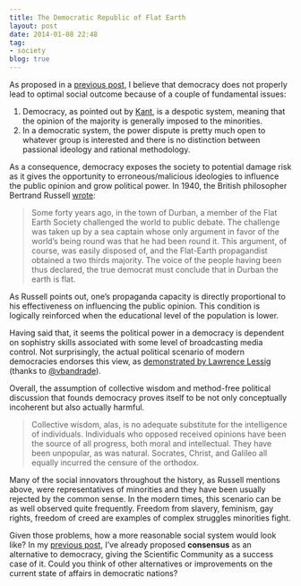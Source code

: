 ```yaml
---
title: The Democratic Republic of Flat Earth
layout: post
date: 2014-01-08 22:48
tag:
- society
blog: true
---
```


As proposed in a [previous post](http://vvgomes.com/democracia-nao-funciona/), I believe that democracy does not properly lead to optimal social outcome because of a couple of fundamental issues:

1. Democracy, as pointed out by [Kant](http://amazon.com/dp/0915145472), is a despotic system, meaning that the opinion of the majority is generally imposed to the minorities.
2. In a democratic system, the power dispute is pretty much open to whatever group is interested and there is no distinction between passional ideology and rational methodology.

As a consequence, democracy exposes the society to potential damage risk as it gives the opportunity to erroneous/malicious ideologies to influence the public opinion and grow political power. In 1940, the British philosopher Bertrand Russell [wrote](http://amazon.com/dp/0671203231):

> Some forty years ago, in the town of Durban, a member of the Flat Earth Society challenged the world to public debate. The challenge was taken up by a sea captain whose only argument in favor of the world’s being round was that he had been round it. This argument, of course, was easily disposed of, and the Flat-Earth propagandist obtained a two thirds majority. The voice of the people having been thus declared, the true democrat must conclude that in Durban the earth is flat.

As Russell points out, one’s propaganda capacity is directly proportional to his effectiveness on influencing the public opinion. This condition is logically reinforced when the educational level of the population is lower.

Having said that, it seems the political power in a democracy is dependent on sophistry skills associated with some level of broadcasting media control. Not surprisingly, the actual political scenario of modern democracies endorses this view, as [demonstrated by Lawrence Lessig](http://www.ted.com/talks/lawrence_lessig_we_the_people_and_the_republic_we_must_reclaim) (thanks to [@vbandrade](https://twitter.com/vbandrade)).

Overall, the assumption of collective wisdom and method-free political discussion that founds democracy proves itself to be not only conceptually incoherent but also actually harmful.

> Collective wisdom, alas, is no adequate substitute for the intelligence of individuals. Individuals who opposed received opinions have been the source of all progress, both moral and intellectual. They have been unpopular, as was natural. Socrates, Christ, and Galileo all equally incurred the censure of the orthodox.

Many of the social innovators throughout the history, as Russell mentions above, were representatives of minorities and they have been usually rejected by the common sense. In the modern times, this scenario can be as well observed quite frequently. Freedom from slavery, feminism, gay rights, freedom of creed are examples of complex struggles minorities fight.

Given those problems, how a more reasonable social system would look like? In my [previous post](http://vvgomes.com/democracia-nao-funciona/), I’ve already proposed **consensus** as an alternative to democracy, giving the Scientific Community as a success case of it. Could you think of other alternatives or improvements on the current state of affairs in democratic nations?
